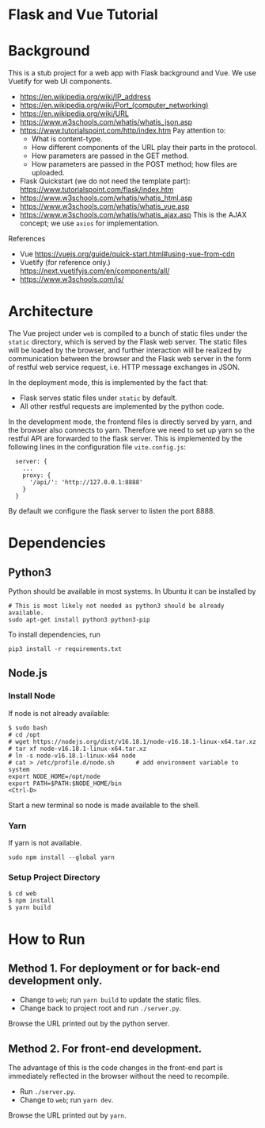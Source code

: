 Flask and Vue Tutorial
======================

# Background

This is a stub project for a web app with Flask background and
Vue.  We use Vuetify for web UI components.

- https://en.wikipedia.org/wiki/IP_address
- https://en.wikipedia.org/wiki/Port_(computer_networking)
- https://en.wikipedia.org/wiki/URL
- https://www.w3schools.com/whatis/whatis_json.asp
- https://www.tutorialspoint.com/http/index.htm
  Pay attention to:
  * What is content-type.
  * How different components of the URL play their parts in the
	protocol.
  * How parameters are passed in the GET method.
  * How parameters are passed in the POST method; how files are
	uploaded.
- Flask Quickstart (we do not need the template part): https://www.tutorialspoint.com/flask/index.htm
- https://www.w3schools.com/whatis/whatis_html.asp
- https://www.w3schools.com/whatis/whatis_vue.asp
- https://www.w3schools.com/whatis/whatis_ajax.asp
  This is the AJAX concept; we use `axios` for implementation.

References

- Vue https://vuejs.org/guide/quick-start.html#using-vue-from-cdn
- Vuetify (for reference only.) https://next.vuetifyjs.com/en/components/all/
- https://www.w3schools.com/js/


# Architecture

The Vue project under `web` is compiled to a bunch of static files under
the `static` directory, which is served by the Flask web server.
The static files will be loaded by the browser, and further interaction
will be realized by communication between the browser and the Flask
web server in the form of restful web service request, i.e. HTTP message
exchanges in JSON.

In the deployment mode, this is implemented by the fact that:
- Flask serves static files under `static` by default.
- All other restful requests are implemented by the python code.

In the development mode, the frontend files is directly served by yarn,
and the browser also connects to yarn.  Therefore we need to set up yarn
so the restful API are forwarded to the flask server.  This is
implemented by the following lines in the configuration file
`vite.config.js`:

```
  server: {
    ...
    proxy: {
      '/api/': 'http://127.0.0.1:8888'
    }
  }
```

By default we configure the flask server to listen the port 8888.

# Dependencies

## Python3

Python should be available in most systems.  In Ubuntu it can be
installed by

```
# This is most likely not needed as python3 should be already available.
sudo apt-get install python3 python3-pip
```

To install dependencies, run 

```
pip3 install -r requirements.txt
```

## Node.js

### Install Node

If node is not already available:

```
$ sudo bash
# cd /opt
# wget https://nodejs.org/dist/v16.18.1/node-v16.18.1-linux-x64.tar.xz
# tar xf node-v16.18.1-linux-x64.tar.xz
# ln -s node-v16.18.1-linux-x64 node
# cat > /etc/profile.d/node.sh		# add environment variable to system
export NODE_HOME=/opt/node
export PATH=$PATH:$NODE_HOME/bin
<Ctrl-D>
```
Start a new terminal so node is made available to the shell.

### Yarn

If yarn is not available.
```
sudo npm install --global yarn
```

### Setup Project Directory
```
$ cd web
$ npm install
$ yarn build
```

# How to Run

## Method 1. For deployment or for back-end development only.

- Change to `web`; run `yarn build` to update the static files.
- Change back to project root and run `./server.py`.

Browse the URL printed out by the python server.

## Method 2. For front-end development.

The advantage of this is the code changes in the front-end part
is immediately reflected in the browser without the need to recompile.

- Run `./server.py`.
- Change to `web`; run `yarn dev`.

Browse the URL printed out by `yarn`.


